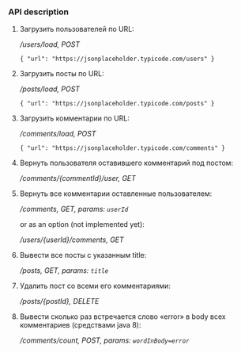 ### API description
1. Загрузить пользователей по URL:

    _/users/load, POST_
     
    `{
        "url": "https://jsonplaceholder.typicode.com/users"
    }`

2. Загрузить посты по URL:

    _/posts/load, POST_
     
    `{
        "url": "https://jsonplaceholder.typicode.com/posts"
    }`

3. Загрузить комментарии по URL:
    
    _/comments/load, POST_ 
     
    `{
        "url": "https://jsonplaceholder.typicode.com/comments"
    }`

4. Вернуть пользователя оставившего комментарий под постом:

    _/comments/{commentId}/user, GET_

5. Вернуть все комментарии оставленные пользователем:

    _/comments, GET, params: `userId`_
    
    or as an option (not implemented yet):
    
    _/users/{userId}/comments, GET_

6. Вывести все посты с указанным title:

    _/posts, GET, params: `title`_

7. Удалить пост со всеми его комментариями:

    _/posts/{postId}, DELETE_

8. Вывести сколько раз встречается слово «error» в body всех комментариев (средствами java 8):

    _/comments/count, POST, params: `wordInBody=error`_
